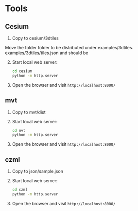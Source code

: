 # Tools

## Cesium

1. Copy to cesium/3dtiles

Move the folder folder to be distributed under examples/3dtiles.
examples/3dtiles/tiles.json and should be

2. Start local web server:

    ```bash
    cd cesium
    python -m http.server
    ```

3. Open the browser and visit `http://localhost:8000/`

## mvt

1. Copy to mvt/dist

2. Start local web server:

    ```bash
    cd mvt
    python -m http.server
    ```

3. Open the browser and visit `http://localhost:8000/`

## czml

1. Copy to json/sample.json

2. Start local web server:

    ```bash
    cd czml
    python -m http.server
    ```

3. Open the browser and visit `http://localhost:8000/`
